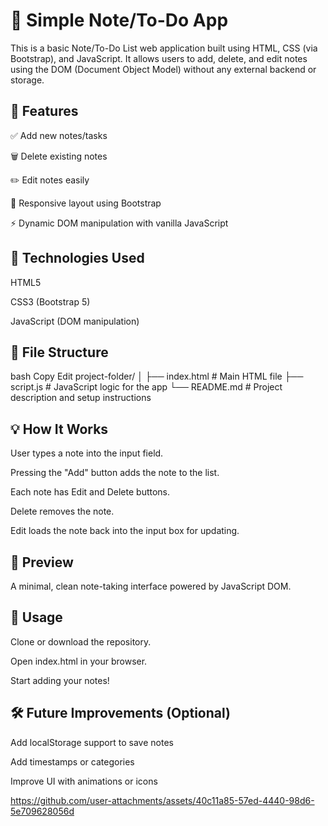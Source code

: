 # 📝 Simple Note/To-Do App
This is a basic Note/To-Do List web application built using HTML, CSS (via Bootstrap), and JavaScript. It allows users to add, delete, and edit notes using the DOM (Document Object Model) without any external backend or storage.

## 🚀 Features
✅ Add new notes/tasks

🗑️ Delete existing notes

✏️ Edit notes easily

📱 Responsive layout using Bootstrap

⚡ Dynamic DOM manipulation with vanilla JavaScript

## 🧰 Technologies Used
HTML5

CSS3 (Bootstrap 5)

JavaScript (DOM manipulation)

## 📂 File Structure
bash
Copy
Edit
project-folder/
│
├── index.html         # Main HTML file
├── script.js          # JavaScript logic for the app
└── README.md          # Project description and setup instructions
## 💡 How It Works
User types a note into the input field.

Pressing the "Add" button adds the note to the list.

Each note has Edit and Delete buttons.

Delete removes the note.

Edit loads the note back into the input box for updating.

## 📸 Preview
A minimal, clean note-taking interface powered by JavaScript DOM.

## 📌 Usage
Clone or download the repository.

Open index.html in your browser.

Start adding your notes!

## 🛠️ Future Improvements (Optional)
Add localStorage support to save notes

Add timestamps or categories

Improve UI with animations or icons


https://github.com/user-attachments/assets/40c11a85-57ed-4440-98d6-5e709628056d


